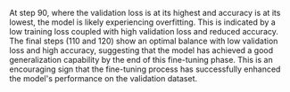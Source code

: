 At step 90, where the validation loss is at its highest and accuracy is at its lowest, the model is likely experiencing overfitting. This is indicated by a low training loss coupled with high validation loss and reduced accuracy.
The final steps (110 and 120) show an optimal balance with low validation loss and high accuracy, suggesting that the model has achieved a good generalization capability by the end of this fine-tuning phase. This is an encouraging sign that the fine-tuning process has successfully enhanced the model's performance on the validation dataset.
